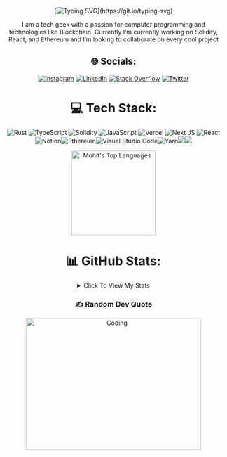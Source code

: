 <div align="center">
<img src='' />

[![Typing SVG](https://readme-typing-svg.demolab.com?font=Fira+Code&pause=1000&center=true&vCenter=true&width=435&lines=Hi%2C+There!+%F0%9F%91%8B;I+am+Mohit+Chandel.;A+blockchain+developer+from+India.)](https://git.io/typing-svg)
  
<p> I am a tech geek with a passion for computer programming and technologies like Blockchain. Currently I’m currently working on Solidity, React, and Ethereum and I’m looking to collaborate on every cool project<p>


</div>

<div align="center">
  
## 🌐 Socials:  
[![Instagram](https://img.shields.io/badge/Instagram-%23E4405F.svg?logo=Instagram&logoColor=white)](https://instagram.com/mohitchandel.me) [![LinkedIn](https://img.shields.io/badge/LinkedIn-%230077B5.svg?logo=linkedin&logoColor=white)](https://linkedin.com/in/mohit-chandel-b0077816a) [![Stack Overflow](https://img.shields.io/badge/-Stackoverflow-FE7A16?logo=stack-overflow&logoColor=white)](https://stackoverflow.com/users/12174711) [![Twitter](https://img.shields.io/badge/Twitter-%231DA1F2.svg?logo=Twitter&logoColor=white)](https://twitter.com/mohitchandel55) 

# 💻 Tech Stack:
![Rust](https://img.shields.io/badge/rust-%23000000.svg?style=for-the-badge&logo=rust&logoColor=white) ![TypeScript](https://img.shields.io/badge/typescript-%23007ACC.svg?style=for-the-badge&logo=typescript&logoColor=white) ![Solidity](https://img.shields.io/badge/Solidity-%23363636.svg?style=for-the-badge&logo=solidity&logoColor=white) ![JavaScript](https://img.shields.io/badge/JavaScript-F7DF1E.svg?style=for-the-badge&logo=JavaScript&logoColor=black) ![Vercel](https://img.shields.io/badge/vercel-%23000000.svg?style=for-the-badge&logo=vercel&logoColor=white) ![Next JS](https://img.shields.io/badge/Next-black?style=for-the-badge&logo=next.js&logoColor=white) ![React](https://img.shields.io/badge/react-%2320232a.svg?style=for-the-badge&logo=react&logoColor=%2361DAFB) ![Notion](https://img.shields.io/badge/Notion-%23000000.svg?style=for-the-badge&logo=notion&logoColor=white)![Ethereum](https://img.shields.io/badge/Ethereum-3C3C3D?style=for-the-badge&logo=Ethereum&logoColor=white)![Visual Studio Code](https://img.shields.io/badge/Visual%20Studio%20Code-0078d7.svg?style=for-the-badge&logo=visual-studio-code&logoColor=white)![Yarn](https://img.shields.io/badge/yarn-%232C8EBB.svg?style=for-the-badge&logo=yarn&logoColor=white)![](https://img.shields.io/badge/OpenZeppelin-4E5EE4?logo=OpenZeppelin&logoColor=fff&style=for-the-badge)![](https://img.shields.io/badge/npm-CB3837.svg?style=for-the-badge&logo=npm&logoColor=white)
  
  
<a href="https://github.com/mohitchandel/github-readme-stats"><img alt="Mohit's Top Languages" src="https://github-readme-stats.vercel.app/api/top-langs/?username=mohitchandel&theme=tokyonight&hide_border=false&include_all_commits=true&count_private=true&layout=compact" height="192px"/></a>
  
  
# 📊 GitHub Stats:

<details>
    <summary>Click To View My Stats</summary>


<div>
<a href="https://github.com/mohitchandel/github-readme-stats">
 <img alt="Mohit's Github Stats" src="http://github-profile-summary-cards.vercel.app/api/cards/profile-details?username=mohitchandel&theme=tokyonight" height="192px"/>
</a>
    
<br>  
  
<a href="https://github.com/mohitchandel/github-readme-stats">
  <img alt="Mohit's Github Stats" src="http://github-profile-summary-cards.vercel.app/api/cards/stats?username=mohitchandel&theme=tokyonight" height="192px"/>
</a>
  
<br>    

<a href="https://github.com/mohitchandel/github-readme-stats">
  <img alt="Mohit's Github Stats" src="https://github-readme-streak-stats.herokuapp.com/?user=mohitchandel&theme=tokyonight&hide_border=false" height="192px"/>
 </a>
  
  <br>
                                                                              
<a href="https://github.com/mohitchandel/github-readme-stats">
  <img alt="Mohit's Github Stats" src="http://github-profile-summary-cards.vercel.app/api/cards/productive-time?username=mohitchandel&theme=tokyonight&utcOffset=8" height="192px"/>
</a>

<div>

</details>

### ✍️ Random Dev Quote

<div>


<img align="center" alt="Coding" width="400" height="300" src="https://quotes-github-readme.vercel.app/api?type=vetical&theme=radical" >

  
<div>

